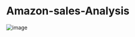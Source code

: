 # Amazon-sales-Analysis
![image](https://github.com/user-attachments/assets/80ef7bfe-7a9b-460a-99ac-a5472b3ac320)
